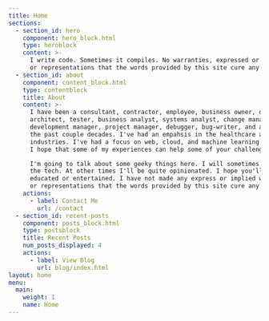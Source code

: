 ```yaml
---
title: Home
sections:
  - section_id: hero
    component: hero_block.html
    type: heroblock
    content: >-
      I write code. Sometimes it compiles. No warranties, expressed or implied,
      or representations that the words provided by this site cure any ailments.
  - section_id: about
    component: content_block.html
    type: contentblock
    title: About
    content: >-
      I have been a consultant, contractor, employee, business owner, developer,
      architect, tester, business analyst, systems analyst, change management engineer,
      development manager, project manager, debugger, bug-writer, and a lot more for
      the past couple decades. I've had an empahsis in the healthcare and energy
      industries. I've had a focus on web, cloud, and machine learning technologies.
      I hope that some of my experiences can help some of your challenges. Cheers!

      I'm going to talk about some geeky things here. I will sometimes just cover
      the tech. At other times I'll be quite opinionated. I hope you'll be either
      educated or entertained. I have not made any express or implied warranties
      or representations that the words provided by this site cure any ailments.
    actions:
      - label: Contact Me
        url: /contact
  - section_id: recent-posts
    component: posts_block.html
    type: postsblock
    title: Recent Posts
    num_posts_displayed: 4
    actions:
      - label: View Blog
        url: blog/index.html
layout: home
menu:
  main:
    weight: 1
    name: Home
---
```

